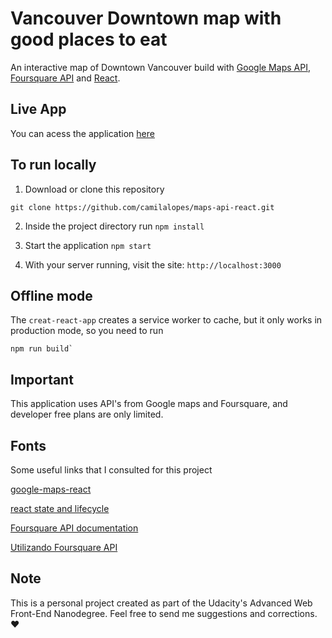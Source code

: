 # Vancouver Downtown map with good places to eat

An interactive map of Downtown Vancouver build with [Google Maps API](https://developers.google.com/maps/documentation/javascript/tutorial), [Foursquare API](https://developer.foursquare.com/places-api) and [React](https://reactjs.org/).

## Live App

You can acess the application [here](https://camilalopes.github.io/maps-api-react/)

## To run locally

1. Download or clone this repository
```
git clone https://github.com/camilalopes/maps-api-react.git
```
2. Inside the project directory run `npm install`

3. Start the application `npm start`

4.  With your server running, visit the site: `http://localhost:3000`

## Offline mode

The `creat-react-app` creates a service worker to cache, but it only works in production mode, so you need to run

```
npm run build`
```

## Important

This application uses API's from Google maps and Foursquare, and developer free plans are only limited.

## Fonts
Some useful links that I consulted for this project

[google-maps-react](https://github.com/fullstackreact/google-maps-react)

[react state and lifecycle](https://reactjs.org/docs/state-and-lifecycle.html)

[Foursquare API documentation](https://developer.foursquare.com/places-api)

[Utilizando Foursquare API](http://stevebrown.co/journal/creating-a-local-venue-app-using-reactredux-with-the-foursquare-api-part-i)

## Note
This is a personal project created as part of the Udacity's Advanced Web Front-End Nanodegree. Feel free to send me suggestions and corrections. :hearts:
